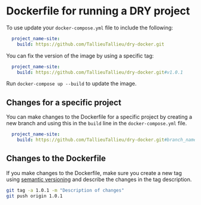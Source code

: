 # Dockerfile for running a DRY project

To use update your `docker-compose.yml` file to include the following:

```yaml
  project_name-site:
    build: https://github.com/TallieuTallieu/dry-docker.git
```

You can fix the version of the image by using a specific tag:

```yaml
  project_name-site:
    build: https://github.com/TallieuTallieu/dry-docker.git#v1.0.1
```

Run `docker-compose up --build` to update the image.

## Changes for a specific project

You can make changes to the Dockerfile for a specific project by creating a new branch and using this in the `build` line in the `docker-compose.yml` file.

```yaml
  project_name-site:
    build: https://github.com/TallieuTallieu/dry-docker.git#branch_name
```

## Changes to the Dockerfile

If you make changes to the Dockerfile, make sure you create a new tag using [semantic versioning](https://semver.org/) and describe the changes in the tag description.

```bash
git tag -a 1.0.1 -m "Description of changes"
git push origin 1.0.1
```
